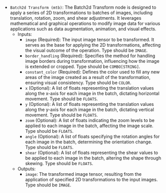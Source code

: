 - `Batch2d Transform (mtb)`: The Batch2d Transform node is designed to apply a series of 2D transformations to batches of images, including translation, rotation, zoom, and shear adjustments. It leverages mathematical and graphical operations to modify image data for various applications such as data augmentation, animation, and visual effects.
    - Inputs:
        - `image` (Required): The input image tensor to be transformed. It serves as the base for applying the 2D transformations, affecting the visual outcome of the operation. Type should be `IMAGE`.
        - `border_handling` (Required): Specifies the method for handling image borders during transformation, influencing how the image is extended or cropped. Type should be `COMBO[STRING]`.
        - `constant_color` (Required): Defines the color used to fill any new areas of the image created as a result of the transformation, ensuring visual consistency. Type should be `COLOR`.
        - `x` (Optional): A list of floats representing the translation values along the x-axis for each image in the batch, dictating horizontal movement. Type should be `FLOATS`.
        - `y` (Optional): A list of floats representing the translation values along the y-axis for each image in the batch, dictating vertical movement. Type should be `FLOATS`.
        - `zoom` (Optional): A list of floats indicating the zoom levels to be applied to each image in the batch, affecting the image scale. Type should be `FLOATS`.
        - `angle` (Optional): A list of floats specifying the rotation angles for each image in the batch, determining the orientation change. Type should be `FLOATS`.
        - `shear` (Optional): A list of floats representing the shear values to be applied to each image in the batch, altering the shape through skewing. Type should be `FLOATS`.
    - Outputs:
        - `image`: The transformed image tensor, resulting from the application of specified 2D transformations to the input images. Type should be `IMAGE`.
